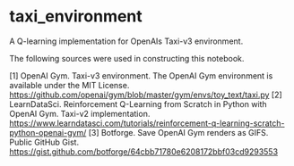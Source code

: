 # taxi_environment
A Q-learning implementation for OpenAIs Taxi-v3 environment.

The following sources were used in constructing this notebook.

[1] OpenAI Gym. Taxi-v3 environment. The OpenAI Gym environment is available under the MIT License. https://github.com/openai/gym/blob/master/gym/envs/toy_text/taxi.py
[2] LearnDataSci. Reinforcement Q-Learning from Scratch in Python with OpenAI Gym. Taxi-v2 implementation. https://www.learndatasci.com/tutorials/reinforcement-q-learning-scratch-python-openai-gym/
[3] Botforge. Save OpenAI Gym renders as GIFS. Public GitHub Gist. https://gist.github.com/botforge/64cbb71780e6208172bbf03cd9293553

